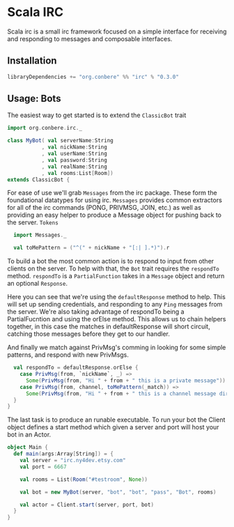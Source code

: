 # Scala IRC

Scala irc is a small irc framework focused on a simple interface for receiving and responding to messages and composable interfaces.

## Installation

```scala
libraryDependencies += "org.conbere" %% "irc" % "0.3.0"
```

## Usage: Bots

The easiest way to get started is to extend the `ClassicBot` trait

``` scala
import org.conbere.irc._

class MyBot( val serverName:String
           , val nickName:String
           , val userName:String
           , val password:String
           , val realName:String
           , val rooms:List[Room])
extends ClassicBot {
```

For ease of use we'll grab `Messages` from the irc package. These form the foundational datatypes for using irc. `Messages` provides common extractors for all of the irc commands (PONG, PRIVMSG, JOIN, etc.) as well as providing an easy helper to produce a Message object for pushing back to the server. `Tokens` 
  
```scala
  import Messages._

  val toMePattern = ("^(" + nickName + "[:| ].*)").r
```

To build a bot the most common action is to respond to input from other clients on the server. To help with that, the `Bot` trait requires the `respondTo` method. `respondTo` is a `PartialFunction` takes in a `Message` object and return an optional `Response`.

Here you can see that we're using the `defaultResponse` method to help. This will set up sending credentials, and responding to any `Ping` messages from the server. We're also taking advantage of respondTo being a PartialFucntion and using the orElse method. This allows us to chain helpers together, in this case the matches in defaultResponse will short circuit, catching those messages before they get to our handler.

And finally we match against PrivMsg's comming in looking for some simple patterns, and respond with new PrivMsgs.

```scala
  val respondTo = defaultResponse.orElse {
    case PrivMsg(from, `nickName`, _) =>
      Some(PrivMsg(from, "Hi " + from + " this is a private message"))
    case PrivMsg(from, channel, toMePattern(_match)) =>
      Some(PrivMsg(from, "Hi " + from + " this is a channel message directed at me"))
  }
}
```

The last task is to produce an runable executable. To run your bot the Client object defines a start method which given a server and port will host your bot in an Actor.

```scala
object Main {
  def main(args:Array[String]) = {
    val server = "irc.ny4dev.etsy.com"
    val port = 6667

    val rooms = List(Room("#testroom", None))

    val bot = new MyBot(server, "bot", "bot", "pass", "Bot", rooms)

    val actor = Client.start(server, port, bot)
  }
}
```
